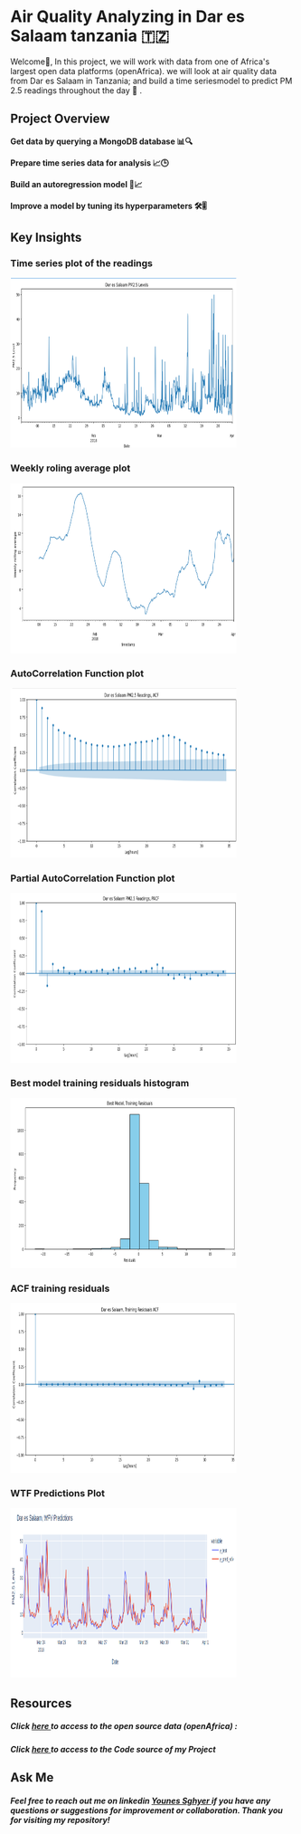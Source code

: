# Air Quality Analyzing in Dar es Salaam tanzania 🇹🇿
Welcome👋, In this project, we will work with data from one of Africa's largest open data platforms (openAfrica). we will look at air quality data from Dar es Salaam in Tanzania; and build a time seriesmodel to predict PM 2.5 readings throughout the day 🚀 .

## Project Overview 

**Get data by querying a MongoDB database 📊🔍**

**Prepare time series data for analysis 📈🕒**

**Build an autoregression model 🔨📈**

**Improve a model by tuning its hyperparameters 🛠️🎚️**

## Key Insights

### Time series plot of the readings
<img src="images/time-plot.png" alt="time series plot of the readings" width="400" height="300">

### Weekly roling average plot
<img src="images/weekly-roling-average-plot.png" alt="weekly roling average plot of the reading" width="400" height="300">

### AutoCorrelation Function plot
<img src="images/acf-plot.png" alt="AutoCorrelation Function plot of the readings" width="400" height="300">

### Partial AutoCorrelation Function plot
<img src="images/pacf-plot.png" alt="Partial AutoCorrelation Function plot of the readings" width="400" height="300">

### Best model training residuals histogram
<img src="images/best-model-hist-plot.png" alt="Best model training residuals histogram" width="400" height="300">

### ACF training residuals
<img src="images/acf-best-model-plot.png" alt="ACF training residuals histogram of the readings" width="400" height="300">

### WTF Predictions Plot
<img src="images/wfv-prediction.png" alt="WTF Predictions Plot" width="400" height="300">


## Resources

##### Click <a href ="https://open.africa/dataset/sensorsafrica-airquality-archive-dar-es-salaam"/> here </a> to access to the open source data (openAfrica) : 

##### Click <a href ="https://github.com/Younes202/Air-Quality-Analyzing-in-Dar-es-Salaam-/blob/main/notebooks/project_representation.ipynb"> here </a> to access to the Code source of my Project

## Ask Me

##### Feel free to reach out me on linkedin <a href="https://www.linkedin.com/in/younes-sghyer-08144119b/"> Younes Sghyer </a> if you have any questions or suggestions for improvement or collaboration. Thank you for visiting my repository!